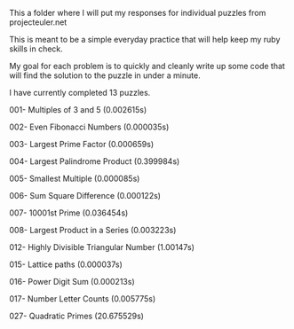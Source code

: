 This a folder where I will put my responses for individual puzzles from projecteuler.net

This is meant to be a simple everyday practice that will help keep my ruby skills in check.

My goal for each problem is to quickly and cleanly write up some code that will find the solution to the puzzle in under a minute.

I have currently completed 13 puzzles.

001- Multiples of 3 and 5 (0.002615s)

002- Even Fibonacci Numbers (0.000035s)

003- Largest Prime Factor (0.000659s)

004- Largest Palindrome Product (0.399984s)

005- Smallest Multiple (0.000085s)

006- Sum Square Difference (0.000122s)

007- 10001st Prime (0.036454s)

008- Largest Product in a Series (0.003223s)

012- Highly Divisible Triangular Number (1.00147s)

015- Lattice paths (0.000037s)

016- Power Digit Sum (0.000213s)

017- Number Letter Counts (0.005775s)

027- Quadratic Primes (20.675529s)
